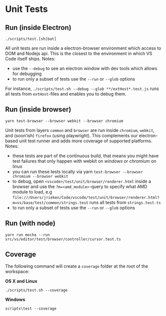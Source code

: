 # Unit Tests

## Run (inside Electron)

	./scripts/test.[sh|bat]

All unit tests are run inside a electron-browser environment which access to DOM and Nodejs api. This is the closest to the environment in which VS Code itself ships. Notes:

- use the `--debug` to see an electron window with dev tools which allows for debugging
- to run only a subset of tests use the `--run` or `--glob` options

For instance, `./scripts/test.sh --debug --glob **/extHost*.test.js` runs all tests from `extHost`-files and enables you to debug them.

## Run (inside browser)

	yarn test-browser --browser webkit --browser chromium

Unit tests from layers `common` and `browser` are run inside `chromium`, `webkit`, and (soon’ish) `firefox` (using playwright). This complements our electron-based unit test runner and adds more coverage of supported platforms. Notes:

- these tests are part of the continuous build, that means you might have test failures that only happen with webkit on _windows_ or _chromium_ on linux
- you can run these tests locally via yarn `test-browser --browser chromium --browser webkit`
- to debug, open  `<vscode>/test/unit/browser/renderer.html` inside a browser and use the `?m=<amd_module>`-query to specify what AMD module to load, e.g `file:///Users/jrieken/Code/vscode/test/unit/browser/renderer.html?m=vs/base/test/common/strings.test` runs all tests from `strings.test.ts`
- to run only a subset of tests use the `--run` or `--glob` options

## Run (with node)

	yarn run mocha --run src/vs/editor/test/browser/controller/cursor.test.ts


## Coverage

The following command will create a `coverage` folder at the root of the workspace:

**OS X and Linux**

	./scripts/test.sh --coverage

**Windows**

	scripts\test --coverage
